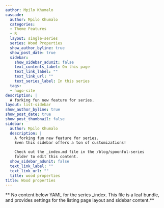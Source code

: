 ```yaml
---
author: Mpilo Khumalo
cascade:
  author: Mpilo Khumalo
  categories:
  - Theme Features
  - R
  layout: single-series
  series: Wood Properties
  show_author_byline: true
  show_post_date: true
  sidebar:
    show_sidebar_adunit: false
    text_contents_label: On this page
    text_link_label: ""
    text_link_url: ""
    text_series_label: In this series
  tags:
  - hugo-site
description: |
  A forking fun new feature for series.
layout: list-sidebar
show_author_byline: true
show_post_date: true
show_post_thumbnail: false
sidebar:
  author: Mpilo Khumalo
  description: |
    A forking fun new feature for series.
    Even this sidebar offers a ton of customizations!

    Check out the _index.md file in the /blog/spoonful-series
    folder to edit this content.
  show_sidebar_adunit: false
  text_link_label: ""
  text_link_url: ""
  title: wood properties
title: Wood properties
---
```


** No content below YAML for the series _index. This file is a leaf bundle, and provides settings for the listing page layout and sidebar content.**